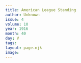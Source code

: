 ```yaml
---
title: American League Standing
author: Unknown
issue: 4
volume: 10
year: 1916
month: 40
day: V
tags:
layout: page.njk
image:
---
```



